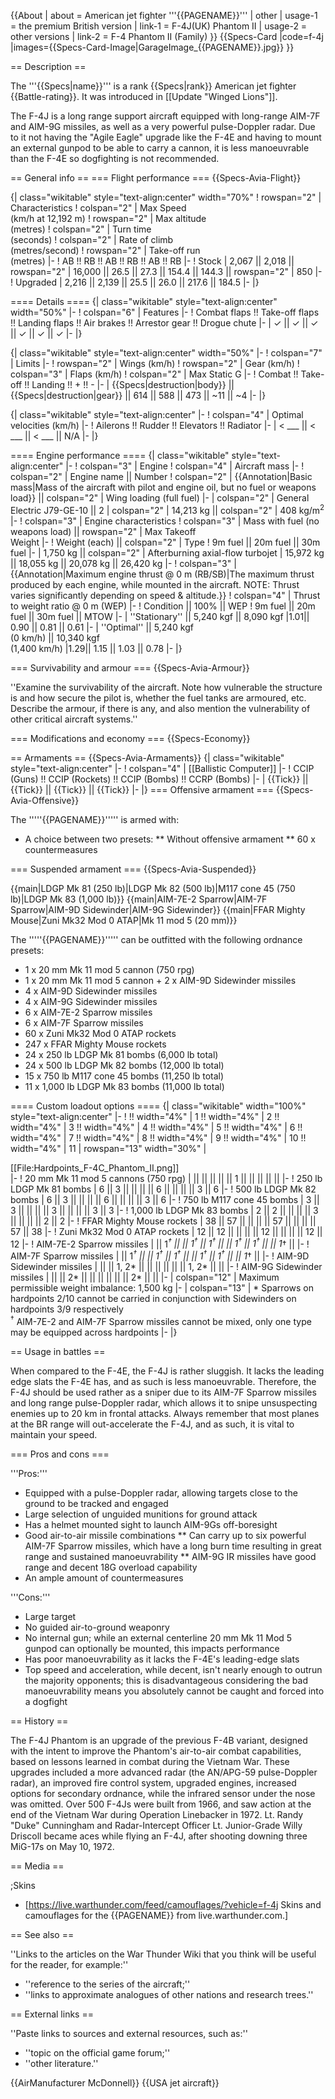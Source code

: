 {{About
| about = American jet fighter '''{{PAGENAME}}'''
| other
| usage-1 = the premium British version
| link-1 = F-4J(UK) Phantom II
| usage-2 = other versions
| link-2 = F-4 Phantom II (Family)
}}
{{Specs-Card
|code=f-4j
|images={{Specs-Card-Image|GarageImage_{{PAGENAME}}.jpg}}
}}

== Description ==
<!-- ''In the description, the first part should be about the history of and the creation and combat usage of the aircraft, as well as its key features. In the second part, tell the reader about the aircraft in the game. Insert a screenshot of the vehicle, so that if the novice player does not remember the vehicle by name, he will immediately understand what kind of vehicle the article is talking about.'' -->
The '''{{Specs|name}}''' is a rank {{Specs|rank}} American jet fighter {{Battle-rating}}. It was introduced in [[Update "Winged Lions"]].

The F-4J is a long range support aircraft equipped with long-range AIM-7F and AIM-9G missiles, as well as a very powerful pulse-Doppler radar. Due to it not having the "Agile Eagle" upgrade like the F-4E and having to mount an external gunpod to be able to carry a cannon, it is less manoeuvrable than the F-4E so dogfighting is not recommended.

== General info ==
=== Flight performance ===
{{Specs-Avia-Flight}}
<!-- ''Describe how the aircraft behaves in the air. Speed, manoeuvrability, acceleration and allowable loads - these are the most important characteristics of the vehicle.'' -->

{| class="wikitable" style="text-align:center" width="70%"
! rowspan="2" | Characteristics
! colspan="2" | Max Speed<br>(km/h at 12,192 m)
! rowspan="2" | Max altitude<br>(metres)
! colspan="2" | Turn time<br>(seconds)
! colspan="2" | Rate of climb<br>(metres/second)
! rowspan="2" | Take-off run<br>(metres)
|-
! AB !! RB !! AB !! RB !! AB !! RB
|-
! Stock
| 2,067 || 2,018 || rowspan="2" | 16,000 || 26.5 || 27.3 || 154.4 || 144.3 || rowspan="2" | 850
|-
! Upgraded
| 2,216 || 2,139 || 25.5 || 26.0 || 217.6 || 184.5
|-
|}

==== Details ====
{| class="wikitable" style="text-align:center" width="50%"
|-
! colspan="6" | Features
|-
! Combat flaps !! Take-off flaps !! Landing flaps !! Air brakes !! Arrestor gear !! Drogue chute
|-
| ✓ || ✓ || ✓ || ✓ || ✓ || ✓     <!-- ✓ -->
|-
|}

{| class="wikitable" style="text-align:center" width="50%"
|-
! colspan="7" | Limits
|-
! rowspan="2" | Wings (km/h)
! rowspan="2" | Gear (km/h)
! colspan="3" | Flaps (km/h)
! colspan="2" | Max Static G
|-
! Combat !! Take-off !! Landing !! + !! -
|-
| {{Specs|destruction|body}} || {{Specs|destruction|gear}} || 614 || 588 || 473 || ~11 || ~4
|-
|}

{| class="wikitable" style="text-align:center"
|-
! colspan="4" | Optimal velocities (km/h)
|-
! Ailerons !! Rudder !! Elevators !! Radiator
|-
| < ___ || < ___ || < ___ || N/A
|-
|}

==== Engine performance ====
{| class="wikitable" style="text-align:center"
|-
! colspan="3" | Engine
! colspan="4" | Aircraft mass
|-
! colspan="2" | Engine name || Number
! colspan="2" | {{Annotation|Basic mass|Mass of the aircraft with pilot and engine oil, but no fuel or weapons load}} || colspan="2" | Wing loading (full fuel)
|-
| colspan="2" | General Electric J79-GE-10 || 2
| colspan="2" | 14,213 kg || colspan="2" | 408 kg/m<sup>2</sup>
|-
! colspan="3" | Engine characteristics
! colspan="3" | Mass with fuel (no weapons load) || rowspan="2" | Max Takeoff<br>Weight
|-
! Weight (each) || colspan="2" | Type
! 9m fuel || 20m fuel || 30m fuel
|-
| 1,750 kg || colspan="2" | Afterburning axial-flow turbojet
| 15,972 kg || 18,055 kg || 20,078 kg || 26,420 kg
|-
! colspan="3" | {{Annotation|Maximum engine thrust @ 0 m (RB/SB)|The maximum thrust produced by each engine, while mounted in the aircraft. NOTE: Thrust varies significantly depending on speed & altitude.}}
! colspan="4" | Thrust to weight ratio @ 0 m (WEP)
|-
! Condition || 100% || WEP
! 9m fuel || 20m fuel || 30m fuel || MTOW
|-
| ''Stationary'' || 5,240 kgf || 8,090 kgf
|1.01|| 0.90 || 0.81 || 0.61
|-
| ''Optimal'' || 5,240 kgf<br>(0 km/h) || 10,340 kgf<br>(1,400 km/h)
|1.29|| 1.15 || 1.03 || 0.78
|-
|}

=== Survivability and armour ===
{{Specs-Avia-Armour}}
<!-- ''Examine the survivability of the aircraft. Note how vulnerable the structure is and how secure the pilot is, whether the fuel tanks are armoured, etc. Describe the armour, if there is any, and also mention the vulnerability of other critical aircraft systems.'' -->
''Examine the survivability of the aircraft. Note how vulnerable the structure is and how secure the pilot is, whether the fuel tanks are armoured, etc. Describe the armour, if there is any, and also mention the vulnerability of other critical aircraft systems.''

=== Modifications and economy ===
{{Specs-Economy}}

== Armaments ==
{{Specs-Avia-Armaments}}
{| class="wikitable" style="text-align:center"
|-
! colspan="4" | [[Ballistic Computer]]
|-
! CCIP (Guns) !! CCIP (Rockets) !! CCIP (Bombs) !! CCRP (Bombs)
|-
| {{Tick}} || {{Tick}} || {{Tick}} || {{Tick}}
|-
|}
=== Offensive armament ===
{{Specs-Avia-Offensive}}
<!-- ''Describe the offensive armament of the aircraft, if any. Describe how effective the cannons and machine guns are in a battle, and also what belts or drums are better to use. If there is no offensive weaponry, delete this subsection.'' -->

The '''''{{PAGENAME}}''''' is armed with:

* A choice between two presets:
** Without offensive armament
** 60 x countermeasures

=== Suspended armament ===
{{Specs-Avia-Suspended}}
<!-- ''Describe the aircraft's suspended armament: additional cannons under the wings, bombs, rockets and torpedoes. This section is especially important for bombers and attackers. If there is no suspended weaponry remove this subsection.'' -->
{{main|LDGP Mk 81 (250 lb)|LDGP Mk 82 (500 lb)|M117 cone 45 (750 lb)|LDGP Mk 83 (1,000 lb)}}
{{main|AIM-7E-2 Sparrow|AIM-7F Sparrow|AIM-9D Sidewinder|AIM-9G Sidewinder}}
{{main|FFAR Mighty Mouse|Zuni Mk32 Mod 0 ATAP|Mk 11 mod 5 (20 mm)}}

The '''''{{PAGENAME}}''''' can be outfitted with the following ordnance presets:

* 1 x 20 mm Mk 11 mod 5 cannon (750 rpg)
* 1 x 20 mm Mk 11 mod 5 cannon + 2 x AIM-9D Sidewinder missiles
* 4 x AIM-9D Sidewinder missiles
* 4 x AIM-9G Sidewinder missiles
* 6 x AIM-7E-2 Sparrow missiles
* 6 x AIM-7F Sparrow missiles
* 60 x Zuni Mk32 Mod 0 ATAP rockets
* 247 x FFAR Mighty Mouse rockets
* 24 x 250 lb LDGP Mk 81 bombs (6,000 lb total)
* 24 x 500 lb LDGP Mk 82 bombs (12,000 lb total)
* 15 x 750 lb M117 cone 45 bombs (11,250 lb total)
* 11 x 1,000 lb LDGP Mk 83 bombs (11,000 lb total)

==== Custom loadout options ====
{| class="wikitable" width="100%" style="text-align:center"
|-
! !! width="4%" | 1 !! width="4%" | 2 !! width="4%" | 3 !! width="4%" | 4 !! width="4%" | 5 !! width="4%" | 6 !! width="4%" | 7 !! width="4%" | 8 !! width="4%" | 9 !! width="4%" | 10 !! width="4%" | 11
| rowspan="13" width="30%" | <div class="ttx-image">[[File:Hardpoints_F-4C_Phantom_II.png]]</div>
|-
! 20 mm Mk 11 mod 5 cannons (750 rpg)
| || || || || || 1 || || || || ||
|-
! 250 lb LDGP Mk 81 bombs
| 6 || 3 || || || || 6 || || || || 3 || 6
|-
! 500 lb LDGP Mk 82 bombs
| 6 || 3 || || || || 6 || || || || 3 || 6
|-
! 750 lb M117 cone 45 bombs
| 3 || 3 || || || || 3 || || || || 3 || 3
|-
! 1,000 lb LDGP Mk 83 bombs
| 2 || 2 || || || || 3 || || || || 2 || 2
|-
! FFAR Mighty Mouse rockets
| 38 || 57 || || || || 57 || || || || 57 || 38
|-
! Zuni Mk32 Mod 0 ATAP rockets
| 12 || 12 || || || || 12 || || || || 12 || 12
|-
! AIM-7E-2 Sparrow missiles
| || 1<sup>*†</sup> || || 1<sup>†</sup> || 1<sup>†</sup> || || 1<sup>†</sup> || 1<sup>†</sup> || || 1<sup>*†</sup> ||
|-
! AIM-7F Sparrow missiles
| || 1<sup>*†</sup> || || 1<sup>†</sup> || 1<sup>†</sup> || || 1<sup>†</sup> || 1<sup>†</sup> || || 1<sup>*†</sup> ||
|-
! AIM-9D Sidewinder missiles
| || || 1, 2* || || || || || || 1, 2* || ||
|-
! AIM-9G Sidewinder missiles
| || || 2* || || || || || || 2* || ||
|-
| colspan="12" | Maximum permissible weight imbalance: 1,500 kg
|-
| colspan="13" | * Sparrows on hardpoints 2/10 cannot be carried in conjunction with Sidewinders on hardpoints 3/9 respectively <br> <sup>†</sup> AIM-7E-2 and AIM-7F Sparrow missiles cannot be mixed, only one type may be equipped across hardpoints
|-
|}

== Usage in battles ==
<!-- ''Describe the tactics of playing in the aircraft, the features of using aircraft in a team and advice on tactics. Refrain from creating a "guide" - do not impose a single point of view, but instead, give the reader food for thought. Examine the most dangerous enemies and give recommendations on fighting them. If necessary, note the specifics of the game in different modes (AB, RB, SB).'' -->
When compared to the F-4E, the F-4J is rather sluggish. It lacks the leading edge slats the F-4E has, and as such is less manoeuvrable. Therefore, the F-4J should be used rather as a sniper due to its AIM-7F Sparrow missiles and long range pulse-Doppler radar, which allows it to snipe unsuspecting enemies up to 20 km in frontal attacks. Always remember that most planes at the BR range will out-accelerate the F-4J, and as such, it is vital to maintain your speed.

=== Pros and cons ===
<!-- ''Summarise and briefly evaluate the vehicle in terms of its characteristics and combat effectiveness. Mark its pros and cons in the bulleted list. Try not to use more than 6 points for each of the characteristics. Avoid using categorical definitions such as "bad", "good" and the like - use substitutions with softer forms such as "inadequate" and "effective".'' -->

'''Pros:'''

* Equipped with a pulse-Doppler radar, allowing targets close to the ground to be tracked and engaged
* Large selection of unguided munitions for ground attack
* Has a helmet mounted sight to launch AIM-9Gs off-boresight
* Good air-to-air missile combinations
** Can carry up to six powerful AIM-7F Sparrow missiles, which have a long burn time resulting in great range and sustained manoeuvrability
** AIM-9G IR missiles have good range and decent 18G overload capability
* An ample amount of countermeasures

'''Cons:'''

* Large target
* No guided air-to-ground weaponry
* No internal gun; while an external centerline 20 mm Mk 11 Mod 5 gunpod can optionally be mounted, this impacts performance
* Has poor manoeuvrability as it lacks the F-4E's leading-edge slats
* Top speed and acceleration, while decent, isn't nearly enough to outrun the majority opponents; this is disadvantageous considering the bad manoeuvrability means you absolutely cannot be caught and forced into a dogfight

== History ==
<!-- ''Describe the history of the creation and combat usage of the aircraft in more detail than in the introduction. If the historical reference turns out to be too long, take it to a separate article, taking a link to the article about the vehicle and adding a block "/History" (example: <nowiki>https://wiki.warthunder.com/(Vehicle-name)/History</nowiki>) and add a link to it here using the <code>main</code> template. Be sure to reference text and sources by using <code><nowiki><ref></ref></nowiki></code>, as well as adding them at the end of the article with <code><nowiki><references /></nowiki></code>. This section may also include the vehicle's dev blog entry (if applicable) and the in-game encyclopedia description (under <code><nowiki>=== In-game description ===</nowiki></code>, also if applicable).'' -->
The F-4J Phantom is an upgrade of the previous F-4B variant, designed with the intent to improve the Phantom's air-to-air combat capabilities, based on lessons learned in combat during the Vietnam War. These upgrades included a more advanced radar (the AN/APG-59 pulse-Doppler radar), an improved fire control system, upgraded engines, increased options for secondary ordnance, while the infrared sensor under the nose was omitted. Over 500 F-4Js were built from 1966, and saw action at the end of the Vietnam War during Operation Linebacker in 1972. Lt. Randy "Duke" Cunningham and Radar-Intercept Officer Lt. Junior-Grade Willy Driscoll became aces while flying an F-4J, after shooting downing three MiG-17s on May 10, 1972.

== Media ==
<!-- ''Excellent additions to the article would be video guides, screenshots from the game, and photos.'' -->

;Skins

* [https://live.warthunder.com/feed/camouflages/?vehicle=f-4j Skins and camouflages for the {{PAGENAME}} from live.warthunder.com.]

== See also ==
<!-- ''Links to the articles on the War Thunder Wiki that you think will be useful for the reader, for example:''
* ''reference to the series of the aircraft;''
* ''links to approximate analogues of other nations and research trees.'' -->
''Links to the articles on the War Thunder Wiki that you think will be useful for the reader, for example:''

* ''reference to the series of the aircraft;''
* ''links to approximate analogues of other nations and research trees.''

== External links ==
<!-- ''Paste links to sources and external resources, such as:''
* ''topic on the official game forum;''
* ''other literature.'' -->
''Paste links to sources and external resources, such as:''

* ''topic on the official game forum;''
* ''other literature.''

{{AirManufacturer McDonnell}}
{{USA jet aircraft}}